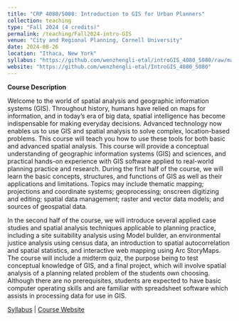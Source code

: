 ```yaml
---
title: "CRP 4080/5080: Introduction to GIS for Urban Planners"
collection: teaching
type: "Fall 2024 (4 credits)"
permalink: /teaching/Fall2024-intro-GIS
venue: "City and Regional Planning, Cornell University"
date: 2024-08-26
location: "Ithaca, New York"
syllabus: "https://github.com/wenzhengli-etal/introGIS_4080_5080/raw/main/Syllabus/CRP4080_syllabus_fall2024_v1.pdf"
website: "https://github.com/wenzhengli-etal/IntroGIS_4080_5080"
---
```


**Course Description**

Welcome to the world of spatial analysis and geographic information systems (GIS). Throughout history, humans have relied on maps for information, and in today’s era of big data, spatial intelligence has become indispensable for making everyday decisions. Advanced technology now enables us to use GIS and spatial analysis to solve complex, location-based problems. This course will teach you how to use these tools for both basic and advanced spatial analysis.
This course will provide a conceptual understanding of geographic information systems (GIS) and sciences, and practical hands-on experience with GIS software applied to real-world planning practice and research. During the first half of the course, we will learn the basic concepts, structures, and functions of GIS as well as their applications and limitations. Topics may include thematic mapping; projections and coordinate systems; geoprocessing; onscreen digitizing and editing; spatial data management; raster and vector data models; and sources of geospatial data.

In the second half of the course, we will introduce several applied case studies and spatial analysis techniques applicable to planning practice, including a site suitability analysis using Model builder, an environmental justice analysis using census data, an introduction to spatial autocorrelation and spatial statistics, and interactive web mapping using Arc StoryMaps.
The course will include a midterm quiz, the purpose being to test conceptual knowledge of GIS, and a final project, which will involve spatial analysis of a planning related problem of the students own choosing. Although there are no prerequisites, students are expected to have basic computer operating skills and are familiar with spreadsheet software which assists in processing data for use in GIS. <br/>

[Syllabus](https://github.com/wenzhengli-etal/introGIS_4080_5080/raw/main/Syllabus/CRP4080_syllabus_fall2024_v1.pdf) | [Course Website](https://github.com/wenzhengli-etal/IntroGIS_4080_5080)
